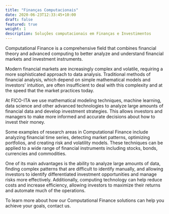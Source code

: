 ```yaml
---
title: "Finanças Computacionais"
date: 2020-06-23T12:33:45+10:00
draft: false
featured: true
weight: 1
description: Soluções computacionais em Finanças e Investimentos
---
```


Computational Finance is a comprehensive field that combines financial theory and advanced computing to better analyze and understand financial markets and investment instruments.

Modern financial markets are increasingly complex and volatile, requiring a more sophisticated approach to data analysis. Traditional methods of financial analysis, which depend on simple mathematical models and investors' intuition, are often insufficient to deal with this complexity and at the speed that the market practices today.

At FICO-ITA we use mathematical modeling techniques, machine learning, data science and other advanced technologies to analyze large amounts of financial data and develop investment strategies. This allows investors and managers to make more informed and accurate decisions about how to invest their money.

Some examples of research areas in Computational Finance include analyzing financial time series, detecting market patterns, optimizing portfolios, and creating risk and volatility models. These techniques can be applied to a wide range of financial instruments including stocks, bonds, currencies and commodities.

One of its main advantages is the ability to analyze large amounts of data, finding complex patterns that are difficult to identify manually, and allowing investors to identify differentiated investment opportunities and manage risks more effectively. Additionally, computing technology can help reduce costs and increase efficiency, allowing investors to maximize their returns and automate much of the operations.

To learn more about how our Computational Finance solutions can help you achieve your goals, contact us.